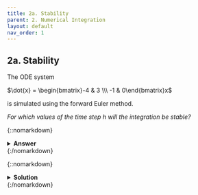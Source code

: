 ```yaml
---
title: 2a. Stability
parent: 2. Numerical Integration
layout: default
nav_order: 1
---
```


## 2a. Stability

The ODE system

$\dot{x} = \begin{bmatrix}-4 & 3 \\\ -1 & 0\end{bmatrix}x$

is simulated using the forward Euler method. 

*For which values of the time step $h$ will the integration be stable?*

{::nomarkdown}<details><summary><strong>Answer</strong></summary>{:/nomarkdown}
$0<h<\dfrac{2}{3}$
{::nomarkdown}</details>{:/nomarkdown}

{::nomarkdown}<details><summary><strong>Solution</strong></summary>{:/nomarkdown}
Forward Euler is stable if $|1+h\lambda|<1$, where $\lambda$ is the worst-case eigenvalue of the system.

Compute the Eigenvalues:

$\det(\mathbf{A}-\mathbf{I}\lambda) = 0 \Rightarrow$

$(-4-\lambda)(0-\lambda) - 3\cdot (-1) = 0 \Rightarrow $

$\lambda^2 +4\lambda +3 = 0\Rightarrow \begin{cases}\lambda_1=-1\\\ \lambda_2=-3\end{cases}$

Worst case is $\lambda=-3$. We need to solve the inequality

$|1-3h| < 1 \Leftrightarrow -1 < 1-3h < 1$

which yields 

$0<h<\dfrac{2}{3}$.
{::nomarkdown}</details>{:/nomarkdown}


